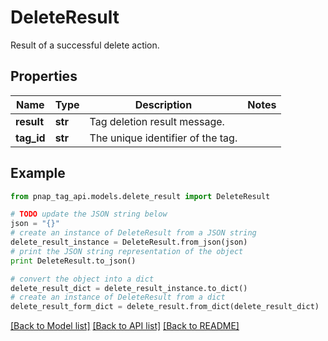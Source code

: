 # DeleteResult

Result of a successful delete action.

## Properties

Name | Type | Description | Notes
------------ | ------------- | ------------- | -------------
**result** | **str** | Tag deletion result message. | 
**tag_id** | **str** | The unique identifier of the tag. | 

## Example

```python
from pnap_tag_api.models.delete_result import DeleteResult

# TODO update the JSON string below
json = "{}"
# create an instance of DeleteResult from a JSON string
delete_result_instance = DeleteResult.from_json(json)
# print the JSON string representation of the object
print DeleteResult.to_json()

# convert the object into a dict
delete_result_dict = delete_result_instance.to_dict()
# create an instance of DeleteResult from a dict
delete_result_form_dict = delete_result.from_dict(delete_result_dict)
```
[[Back to Model list]](../README.md#documentation-for-models) [[Back to API list]](../README.md#documentation-for-api-endpoints) [[Back to README]](../README.md)


